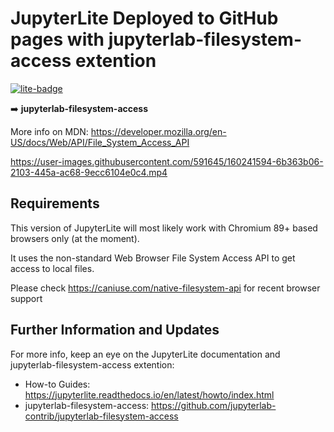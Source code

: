 # JupyterLite Deployed to GitHub pages with jupyterlab-filesystem-access extention

[![lite-badge](https://jupyterlite.rtfd.io/en/latest/_static/badge.svg)](https://moe-mv.github.io/jupyterlite/lab/index.html)


➡️ **jupyterlab-filesystem-access**


More info on MDN: https://developer.mozilla.org/en-US/docs/Web/API/File_System_Access_API

https://user-images.githubusercontent.com/591645/160241594-6b363b06-2103-445a-ac68-9ecc6104e0c4.mp4

## Requirements

This version of JupyterLite will most likely work with Chromium 89+ based browsers only (at the moment).

It uses the non-standard Web Browser File System Access API to get access to local files.

Please check https://caniuse.com/native-filesystem-api for recent browser support


## Further Information and Updates

For more info, keep an eye on the JupyterLite documentation and jupyterlab-filesystem-access extention:

- How-to Guides: https://jupyterlite.readthedocs.io/en/latest/howto/index.html
- jupyterlab-filesystem-access: https://github.com/jupyterlab-contrib/jupyterlab-filesystem-access
